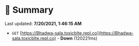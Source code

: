 # 📖 Summary
Last updated: **7/20/2021, 1:46:15 AM**

- `GET` [https://Bhadwa-sala.toxicblte.repl.co](https://Bhadwa-sala.toxicblte.repl.co) - **Down** (120221ms)
